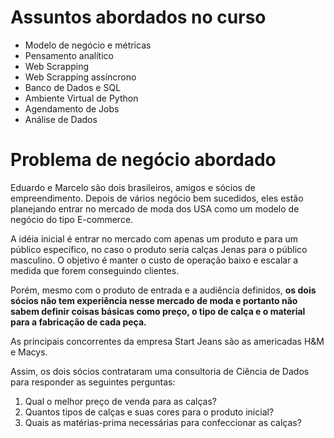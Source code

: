 # Assuntos abordados no curso

* Modelo de negócio e métricas
* Pensamento analítico
* Web Scrapping
* Web Scrapping assíncrono
* Banco de Dados e SQL
* Ambiente Virtual de Python
* Agendamento de Jobs
* Análise de Dados

# Problema de negócio abordado

Eduardo e Marcelo são dois brasileiros, amigos e sócios de empreendimento. Depois de vários
negócio bem sucedidos, eles estão planejando entrar no mercado de moda dos USA como um
modelo de negócio do tipo E-commerce.

A idéia inicial é entrar no mercado com apenas um produto e para um público específico, no caso
o produto seria calças Jenas para o público masculino. O objetivo é manter o custo de operação
baixo e escalar a medida que forem conseguindo clientes.

Porém, mesmo com o produto de entrada e a audiência definidos, <b>os dois sócios não tem experiência
nesse mercado de moda e portanto não sabem definir coisas básicas como preço, o tipo de calça e
o material para a fabricação de cada peça. </b>

As principais concorrentes da empresa Start Jeans são as americadas H&M e Macys.

Assim, os dois sócios contrataram uma consultoria de Ciência de Dados para responder as seguintes
perguntas: 
1. Qual o melhor preço de venda para as calças? 
2. Quantos tipos de calças e suas cores para o produto inicial? 
3. Quais as matérias-prima necessárias para confeccionar as calças?
